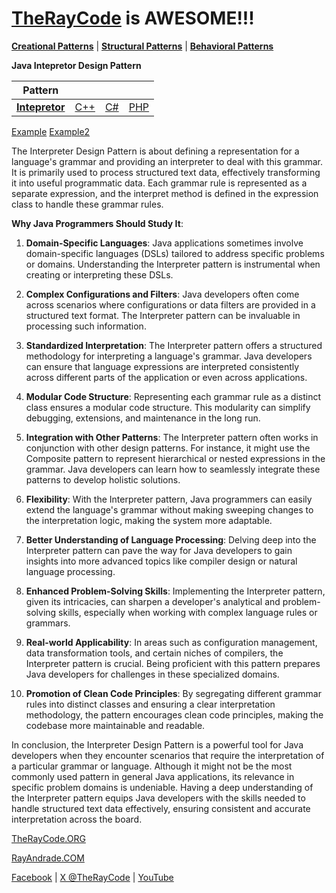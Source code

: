 # [TheRayCode](../../../README.md) is AWESOME!!!

**[Creational Patterns](../../Creational/README.md)** | **[Structural Patterns](../../Structural/README.md)** | **[Behavioral Patterns](../README.md)**

**Java Intepretor Design Pattern**

|Pattern|   |   |   |
|---|---|---|---|
| [**Intepretor**](README.md) | [C++](../../../CPP/Behavioral/Intepretor/README.md) | [C#](../../../Csharp/Behavioral/Intepretor/README.md) | [PHP](../../../PHP/Behavioral/Intepretor/README.md) |

[Example](Example/README.md)  [Example2](Example2/README.md)

The Interpreter Design Pattern is about defining a representation for a language's grammar and providing an interpreter to deal with this grammar. It is primarily used to process structured text data, effectively transforming it into useful programmatic data. Each grammar rule is represented as a separate expression, and the interpret method is defined in the expression class to handle these grammar rules.

**Why Java Programmers Should Study It**:

1. **Domain-Specific Languages**: Java applications sometimes involve domain-specific languages (DSLs) tailored to address specific problems or domains. Understanding the Interpreter pattern is instrumental when creating or interpreting these DSLs.

2. **Complex Configurations and Filters**: Java developers often come across scenarios where configurations or data filters are provided in a structured text format. The Interpreter pattern can be invaluable in processing such information.

3. **Standardized Interpretation**: The Interpreter pattern offers a structured methodology for interpreting a language's grammar. Java developers can ensure that language expressions are interpreted consistently across different parts of the application or even across applications.

4. **Modular Code Structure**: Representing each grammar rule as a distinct class ensures a modular code structure. This modularity can simplify debugging, extensions, and maintenance in the long run.

5. **Integration with Other Patterns**: The Interpreter pattern often works in conjunction with other design patterns. For instance, it might use the Composite pattern to represent hierarchical or nested expressions in the grammar. Java developers can learn how to seamlessly integrate these patterns to develop holistic solutions.

6. **Flexibility**: With the Interpreter pattern, Java programmers can easily extend the language's grammar without making sweeping changes to the interpretation logic, making the system more adaptable.

7. **Better Understanding of Language Processing**: Delving deep into the Interpreter pattern can pave the way for Java developers to gain insights into more advanced topics like compiler design or natural language processing.

8. **Enhanced Problem-Solving Skills**: Implementing the Interpreter pattern, given its intricacies, can sharpen a developer's analytical and problem-solving skills, especially when working with complex language rules or grammars.

9. **Real-world Applicability**: In areas such as configuration management, data transformation tools, and certain niches of compilers, the Interpreter pattern is crucial. Being proficient with this pattern prepares Java developers for challenges in these specialized domains.

10. **Promotion of Clean Code Principles**: By segregating different grammar rules into distinct classes and ensuring a clear interpretation methodology, the pattern encourages clean code principles, making the codebase more maintainable and readable.

In conclusion, the Interpreter Design Pattern is a powerful tool for Java developers when they encounter scenarios that require the interpretation of a particular grammar or language. Although it might not be the most commonly used pattern in general Java applications, its relevance in specific problem domains is undeniable. Having a deep understanding of the Interpreter pattern equips Java developers with the skills needed to handle structured text data effectively, ensuring consistent and accurate interpretation across the board.

[TheRayCode.ORG](https://www.TheRayCode.org)

[RayAndrade.COM](https://www.RayAndrade.com)

[Facebook](https://www.facebook.com/TheRayCode/) | [X @TheRayCode](https://www.x.com/TheRayCode/) | [YouTube](https://www.youtube.com/TheRayCode/)

